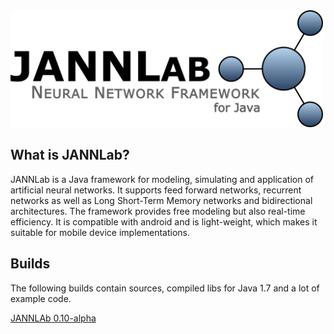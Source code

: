 <img src="misc/logo/jannlab_logo.png" alt="JANNLab logo" width="500" height="187">

## What is JANNLab?

JANNLab is a Java framework for modeling, simulating and application of artificial neural networks. It supports feed forward networks, recurrent networks as well as Long Short-Term Memory networks and bidirectional architectures. The framework provides free modeling but also real-time efficiency. It is compatible with android and is
light-weight, which makes it suitable for mobile device implementations.

## Builds

The following builds contain sources, compiled libs for Java 1.7 and a lot of example code.

[JANNLAb 0.10-alpha](builds/jannlab-0.10-alpha.tar.gz)